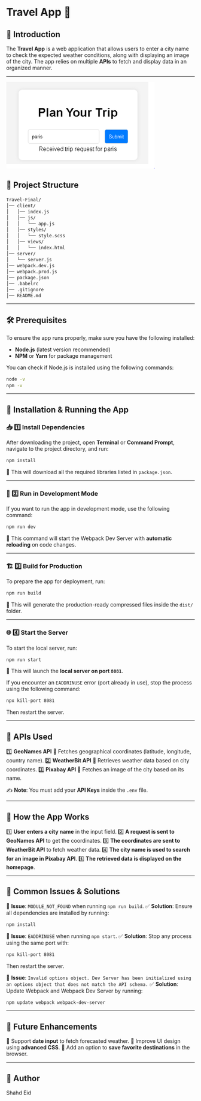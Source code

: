 # Travel App 🚀

## 📌 Introduction
The **Travel App** is a web application that allows users to enter a city name to check the expected weather conditions, along with displaying an image of the city. The app relies on multiple **APIs** to fetch and display data in an organized manner.

---
![Plan Your Trip](image.png)
## 📁 **Project Structure**
```
Travel-Final/
│── client/
│   │── index.js
│   │── js/
│   │   └── app.js
│   │── styles/
│   │   └── style.scss
│   │── views/
│   │   └── index.html
│── server/
│   └── server.js
│── webpack.dev.js
│── webpack.prod.js
│── package.json
│── .babelrc
│── .gitignore
│── README.md
```

---

## 🛠 **Prerequisites**
To ensure the app runs properly, make sure you have the following installed:
- **Node.js** (latest version recommended)
- **NPM** or **Yarn** for package management

You can check if Node.js is installed using the following commands:
```sh
node -v
npm -v
```

---

## 🔧 **Installation & Running the App**

### 📥 1️⃣ Install Dependencies
After downloading the project, open **Terminal** or **Command Prompt**, navigate to the project directory, and run:
```sh
npm install
```
📌 This will download all the required libraries listed in `package.json`.

---

### 🚀 2️⃣ Run in Development Mode
If you want to run the app in development mode, use the following command:
```sh
npm run dev
```
📌 This command will start the Webpack Dev Server with **automatic reloading** on code changes.

---

### 🏗 3️⃣ Build for Production
To prepare the app for deployment, run:
```sh
npm run build
```
📌 This will generate the production-ready compressed files inside the `dist/` folder.

---

### 🌐 4️⃣ Start the Server
To start the local server, run:
```sh
npm run start
```
📌 This will launch the **local server on port `8081`**.

If you encounter an `EADDRINUSE` error (port already in use), stop the process using the following command:
```sh
npx kill-port 8081
```
Then restart the server.

---

## 🔗 **APIs Used**
1️⃣ **GeoNames API** 🔹 Fetches geographical coordinates (latitude, longitude, country name).
2️⃣ **WeatherBit API** 🔹 Retrieves weather data based on city coordinates.
3️⃣ **Pixabay API** 🔹 Fetches an image of the city based on its name.

✍ **Note**: You must add your **API Keys** inside the `.env` file.

---

## 📜 **How the App Works**

1️⃣ **User enters a city name** in the input field.
2️⃣ **A request is sent to GeoNames API** to get the coordinates.
3️⃣ **The coordinates are sent to WeatherBit API** to fetch weather data.
4️⃣ **The city name is used to search for an image in Pixabay API**.
5️⃣ **The retrieved data is displayed on the homepage**.

---

## 📌 **Common Issues & Solutions**
🔴 **Issue**: `MODULE_NOT_FOUND` when running `npm run build`.
✅ **Solution**: Ensure all dependencies are installed by running:
```sh
npm install
```

🔴 **Issue**: `EADDRINUSE` when running `npm start`.
✅ **Solution**: Stop any process using the same port with:
```sh
npx kill-port 8081
```
Then restart the server.

🔴 **Issue**: `Invalid options object. Dev Server has been initialized using an options object that does not match the API schema.`
✅ **Solution**: Update Webpack and Webpack Dev Server by running:
```sh
npm update webpack webpack-dev-server
```

---

## 🎯 **Future Enhancements**
🔹 Support **date input** to fetch forecasted weather.
🔹 Improve UI design using **advanced CSS**.
🔹 Add an option to **save favorite destinations** in the browser.

---

## 📌 **Author**
Shahd Eid

